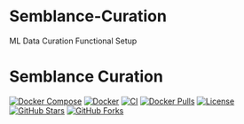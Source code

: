 # Semblance-Curation
ML Data Curation Functional Setup
# Semblance Curation

[![Docker Compose](https://img.shields.io/badge/Docker%20Compose-2496ED?logo=docker&logoColor=white)](https://docs.docker.com/compose/)
[![Docker](https://img.shields.io/badge/Docker-2496ED?logo=docker&logoColor=white)](https://www.docker.com/)
[![CI](https://github.com/eooo-io/semblance-curation/actions/workflows/ci.yml/badge.svg)](https://github.com/eooo-io/semblance-curation/actions/workflows/ci.yml)
[![Docker Pulls](https://img.shields.io/docker/pulls/your-dockerhub-username/semblance-curation)](https://hub.docker.com/r/your-dockerhub-username/semblance-curation)
[![License](https://img.shields.io/github/license/eooo-io/semblance-curation)](https://github.com/eooo-io/semblance-curation/blob/main/LICENSE)
[![GitHub Stars](https://img.shields.io/github/stars/eooo-io/semblance-curation?style=social)](https://github.com/eooo-io/semblance-curation/stargazers)
[![GitHub Forks](https://img.shields.io/github/forks/eooo-io/semblance-curation?style=social)](https://github.com/eooo-io/semblance-curation/network/members)
